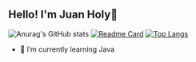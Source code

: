 ## Hello! I'm Juan Holy👋

![Anurag's GitHub stats](https://github-readme-stats.vercel.app/api?username=JuanHDSM&rank_icon=github&include_all_commits=true&count_private=true&show_icons=true&theme=transparent)
[![Readme Card](https://github-readme-stats.vercel.app/api/pin/?username=JuanHDSM&repo=chess-system-java&show_owner=true&theme=transparent)](https://github.com/JuanHDSM/chess-system-java)
[![Top Langs](https://github-readme-stats.vercel.app/api/top-langs/?username=JuanHDSM&hide_title=true&hide_progress=true&langs_count=10&theme=transparent)](https://github.com/JuanHDSM/chess-system-java)







- 🌱 I’m currently learning Java
